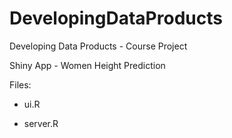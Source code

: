 # DevelopingDataProducts
Developing Data Products - Course Project

Shiny App - Women Height Prediction

Files: 

* ui.R 

* server.R
